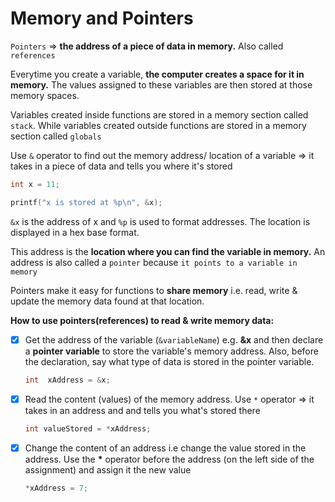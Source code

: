 # Memory and Pointers

`Pointers` => **the address of a piece of data in memory.** Also called `references`

Everytime you create a variable, **the computer creates a space for it in memory.** The values assigned to these variables are then stored at those memory spaces.

Variables created inside functions are stored in a memory section called `stack`. While variables created outside functions are stored in a memory section called `globals`

Use `&` operator to find out the memory address/ location of a variable => it takes in a piece of data and tells you where it's stored

```c
int x = 11;

printf("x is stored at %p\n", &x);
```

`&x` is the address of x and `%p` is used to format addresses. The location is displayed in a hex base format.

This address is the **location where you can find the variable in memory.** An address is also called a `pointer` because `it points to a variable in memory`

Pointers make it easy for functions to **share memory** i.e. read, write & update the memory data found at that location.

**How to use pointers(references) to read & write memory data:**

- [x] Get the address of the variable (`&variableName`) e.g. **&x** and then declare a **pointer variable** to store the variable's memory address. Also, before the declaration, say what type of data is stored in the pointer variable.

    ```c
    int  xAddress = &x;
    ```

- [x]  Read the content (values) of the memory address. Use `*` operator => it takes in an address and and tells you what's stored there

    ```c
    int valueStored = *xAddress;
    ```

- [x] Change the content of an address i.e change the value stored in the address. Use the __*__ operator before the address (on the left side of the assignment) and assign it the new value

    ```c
    *xAddress = 7;
    ```

    